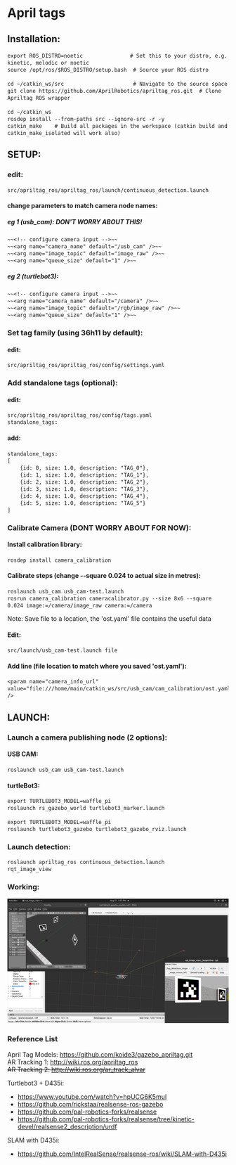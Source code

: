 # April tags

## Installation:
    export ROS_DISTRO=noetic               # Set this to your distro, e.g. kinetic, melodic or noetic
    source /opt/ros/$ROS_DISTRO/setup.bash  # Source your ROS distro 
    
    cd ~/catkin_ws/src                      # Navigate to the source space
    git clone https://github.com/AprilRobotics/apriltag_ros.git  # Clone Apriltag ROS wrapper
    
    cd ~/catkin_ws
    rosdep install --from-paths src --ignore-src -r -y
    catkin_make    # Build all packages in the workspace (catkin build and catkin_make_isolated will work also)


## SETUP:
### edit:
    src/apriltag_ros/apriltag_ros/launch/continuous_detection.launch
#### change parameters to match camera node names:
##### eg 1 (usb_cam): DON'T WORRY ABOUT THIS!
    ~~<!-- configure camera input -->~~
    ~~<arg name="camera_name" default="/usb_cam" />~~
    ~~<arg name="image_topic" default="image_raw" />~~
    ~~<arg name="queue_size" default="1" />~~
    
##### eg 2 (turtlebot3):
    ~~<!-- configure camera input -->~~
    ~~<arg name="camera_name" default="/camera" />~~
    ~~<arg name="image_topic" default="/rgb/image_raw" />~~
    ~~<arg name="queue_size" default="1" />~~

### Set tag family (using 36h11 by default):
#### edit:
    src/apriltag_ros/apriltag_ros/config/settings.yaml

### Add standalone tags (optional):
#### edit:
    src/apriltag_ros/apriltag_ros/config/tags.yaml
    standalone_tags:
#### add:
    standalone_tags: 
    [
        {id: 0, size: 1.0, description: "TAG_0"},
        {id: 1, size: 1.0, description: "TAG_1"},
        {id: 2, size: 1.0, description: "TAG_2"},
        {id: 3, size: 1.0, description: "TAG_3"},
        {id: 4, size: 1.0, description: "TAG_4"},
        {id: 5, size: 1.0, description: "TAG_5"}
    ]

    
### Calibrate Camera (DONT WORRY ABOUT FOR NOW):
#### Install calibration library:
    rosdep install camera_calibration

#### Calibrate steps (change --square 0.024 to actual size in metres):
    roslaunch usb_cam usb_cam-test.launch
    rosrun camera_calibration cameracalibrator.py --size 8x6 --square 0.024 image:=/camera/image_raw camera:=/camera
Note: Save file to a location, the 'ost.yaml' file contains the useful data
    
#### Edit:
    src/launch/usb_cam-test.launch file

#### Add line (file location to match where you saved 'ost.yaml'):
    <param name="camera_info_url" value="file:///home/main/catkin_ws/src/usb_cam/cam_calibration/ost.yaml" />

## LAUNCH:
### Launch a camera publishing node (2 options):
#### USB CAM:
    roslaunch usb_cam usb_cam-test.launch

#### turtleBot3:
    export TURTLEBOT3_MODEL=waffle_pi
    roslaunch rs_gazebo_world turtlebot3_marker.launch
    
    export TURTLEBOT3_MODEL=waffle_pi
    roslaunch turtlebot3_gazebo turtlebot3_gazebo_rviz.launch

### Launch detection:
    roslaunch apriltag_ros continuous_detection.launch
    rqt_image_view

### Working:
![AprilTag detection estimating pose with turtlebot3](https://github.com/KennyTafianoto/RS1-ProjectRover/blob/master/examples/apriltag_example.png)
        

### Reference List
April Tag Models: https://github.com/koide3/gazebo_apriltag.git  
AR Tracking 1: http://wiki.ros.org/apriltag_ros  
~~AR Tracking 2: http://wiki.ros.org/ar_track_alvar~~

Turtlebot3 + D435i:
- https://www.youtube.com/watch?v=hpUCG6K5muI
- https://github.com/rickstaa/realsense-ros-gazebo
- https://github.com/pal-robotics-forks/realsense
- https://github.com/pal-robotics-forks/realsense/tree/kinetic-devel/realsense2_description/urdf

SLAM with D435i:
- https://github.com/IntelRealSense/realsense-ros/wiki/SLAM-with-D435i
